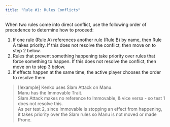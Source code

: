 ```yaml
---
title: "Rule #1: Rules Conflicts"
---
```

When two rules come into direct conflict, use the following order of precedence to determine how to proceed:
1.	If one rule (Rule A) references another rule (Rule B) by name, then Rule A takes priority. If this does not resolve the conflict, then move on to step 2 below.
2.	Rules that prevent something happening take priority over rules that force something to happen. If this does not resolve the conflict, then move on to step 3 below.
3.	If effects happen at the same time, the active player chooses the order to resolve them.

> [!example]
> Kenko uses Slam Attack on Manu.  
> Manu has the Immovable Trait.  
> Slam Attack makes no reference to Immovable, & vice versa - so test 1 does not resolve this.  
> As per test 2, since Immovable is stopping an effect from happening, it takes priority over the Slam rules so Manu is not moved or made Prone.

